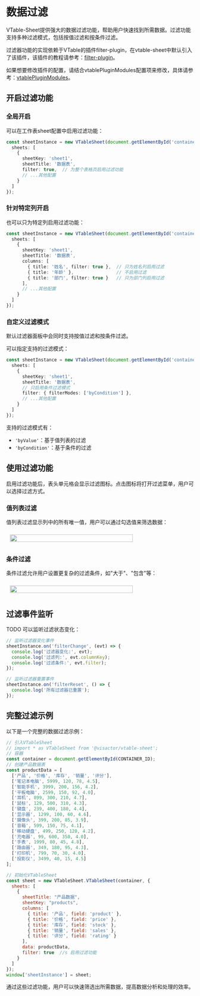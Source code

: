 # 数据过滤

VTable-Sheet提供强大的数据过滤功能，帮助用户快速找到所需数据。过滤功能支持多种过滤模式，包括按值过滤和按条件过滤。

过滤器功能的实现依赖于VTable的插件filter-plugin，在vtable-sheet中默认引入了该插件，该插件的教程请参考：[filter-plugin](../plugin/filter)。

如果想要修改插件的配置，请结合vtablePluginModules配置项来修改，具体请参考：[vtablePluginModules](../sheet/plugin)。

## 开启过滤功能

### 全局开启

可以在工作表sheet配置中启用过滤功能：

```typescript
const sheetInstance = new VTableSheet(document.getElementById('container'), {
  sheets: [
    {
      sheetKey: 'sheet1',
      sheetTitle: '数据表',
      filter: true,  // 为整个表格页启用过滤功能
      // ...其他配置
    }
  ]
});
```

### 针对特定列开启

也可以只为特定列启用过滤功能：

```typescript
const sheetInstance = new VTableSheet(document.getElementById('container'), {
  sheets: [
    {
      sheetKey: 'sheet1',
      sheetTitle: '数据表',
      columns: [
        { title: '姓名', filter: true },  // 只为姓名列启用过滤
        { title: '年龄' },                // 不启用过滤
        { title: '部门', filter: true }   // 只为部门列启用过滤
      ],
      // ...其他配置
    }
  ]
});
```

### 自定义过滤模式

默认过滤器面板中会同时支持按值过滤和按条件过滤。

可以指定支持的过滤模式：

```typescript
const sheetInstance = new VTableSheet(document.getElementById('container'), {
  sheets: [
    {
      sheetKey: 'sheet1',
      sheetTitle: '数据表',
      // 只启用条件过滤模式
      filter: { filterModes: ['byCondition'] },
      // ...其他配置
    }
  ]
});
```

支持的过滤模式有：
- `'byValue'`：基于值列表的过滤
- `'byCondition'`：基于条件的过滤

## 使用过滤功能

启用过滤功能后，表头单元格会显示过滤图标。点击图标将打开过滤菜单，用户可以选择过滤方式。

### 值列表过滤

值列表过滤显示列中的所有唯一值，用户可以通过勾选值来筛选数据：

<div style="display: flex; justify-content: center;  width:350px">
  <img src="https://lf9-dp-fe-cms-tos.byteorg.com/obj/bit-cloud/VTable/guide/byValue-fillter.png"  style="width: 100%; object-fit: contain; padding: 10px;">
</div>


### 条件过滤

条件过滤允许用户设置更复杂的过滤条件，如"大于"、"包含"等：

<div style="display: flex; justify-content: center;  width:350px">
  <img src="https://lf9-dp-fe-cms-tos.byteorg.com/obj/bit-cloud/VTable/guide/byCondition-filter.png"  style="width: 100%; object-fit: contain; padding: 10px;">
</div>

## 过滤事件监听
TODO
可以监听过滤状态变化：

```typescript
// 监听过滤器变化事件
sheetInstance.on('filterChange', (evt) => {
  console.log('过滤器变化:', evt);
  console.log('过滤列:', evt.columnKey);
  console.log('过滤条件:', evt.filter);
});

// 监听过滤器重置事件
sheetInstance.on('filterReset', () => {
  console.log('所有过滤器已重置');
});
```

## 完整过滤示例

以下是一个完整的数据过滤示例：

```javascript livedemo template=vtable
// 引入VTableSheet
// import * as VTableSheet from '@visactor/vtable-sheet';
// 容器
const container = document.getElementById(CONTAINER_ID);
// 创建产品数据表
const productData = [
  ['产品', '价格', '库存', '销量', '评分'],
  ['笔记本电脑', 5999, 120, 78, 4.5],
  ['智能手机', 3999, 200, 156, 4.2],
  ['平板电脑', 2599, 150, 92, 4.0],
  ['耳机', 899, 300, 210, 4.7],
  ['鼠标', 129, 500, 310, 4.3],
  ['键盘', 239, 400, 180, 4.4],
  ['显示器', 1299, 100, 60, 4.6],
  ['摄像头', 399, 200, 85, 3.9],
  ['音箱', 599, 150, 75, 4.1],
  ['移动硬盘', 499, 250, 120, 4.2],
  ['充电器', 99, 600, 350, 4.0],
  ['手表', 1999, 80, 45, 4.8],
  ['路由器', 349, 180, 95, 4.3],
  ['打印机', 799, 70, 30, 4.0],
  ['投影仪', 3499, 40, 15, 4.5]
];

// 初始化VTableSheet
const sheet = new VTableSheet.VTableSheet(container, {
  sheets: [
    {
      sheetTitle: "产品数据",
      sheetKey: "products",
      columns: [
        { title: '产品', field: 'product' },
        { title: '价格', field: 'price' },
        { title: '库存', field: 'stock' },
        { title: '销量', field: 'sales' },
        { title: '评分', field: 'rating' }
      ], 
      data: productData,
      filter: true  //s 启用过滤功能
    }
  ]
});
window['sheetInstance'] = sheet;
```

通过这些过滤功能，用户可以快速筛选出所需数据，提高数据分析和处理的效率。

